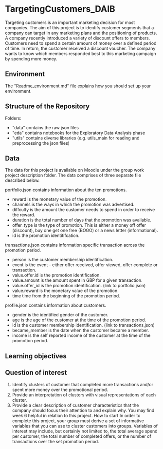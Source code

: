 # TargetingCustomers_DAIB


Targeting customers is an important marketing decision for most companies. The aim of this project is to identify
customer segments that a company can target in any marketing plans and the positioning of products.
A company recently introduced a variety of discount offers to members. Customers need to spend a certain amount
of money over a defined period of time. In return, the customer received a discount voucher. The company wants to
know which members responded best to this marketing campaign by spending more money.

## Environment

The "Readme_environment.md" file explains how you should set up your environment.

## Structure of the Repository

Folders:
* "data" contains the raw json files
* "eda" contains notebooks for the Exploratory Data Analysis phase
* "utils" contains diverse libraries (e.g. utils_main for reading and preprocessing the json files)

## Data

The data for this project is available on Moodle under the group work project description folder. The data comprises
of three separate file described below.


portfolio.json contains information about the ten promotions.
* reward is the monetary value of the promotion.
* channels is the ways in which the promotion was advertised.
* diffculty is the amount the customer needs to spend in order to receive the reward.
* duration is the total number of days that the promotion was available.
* offer_type is the type of promotion. This is either a money off offer (discount), buy one get one free (BOGO) or
a news letter (informational).
* id is the promotion identitifcation.


transactions.json contains information specific transaction across the promotion period.
* person is the customer membership identification.
* event is the event - either offer received, offer viewed, offer complete or transaction.
* value.offer.id is the promotion identification. 
* value.amount is the amount spent in GBP for a given transaction.
* value.offer_id is the promotion identification. (link to portfolio.json)
* value.reward is the monetary value of the promotion.
* time time from the beginning of the promotion period.


profile.json contains information about customers.
* gender is the identified gender of the customer.
* age is the age of the customer at the time of the promotion period.
* id is the customer membership identification. (link to transactions.json)
* became_member is the date when the customer became a member.
* income is the self reported income of the customer at the time of the promotion period.

## Learning objectives

## Question of interest
1. Identify clusters of customer that completed more transactions and/or spent more money over the promotional
period.
2. Provide an interpretation of clusters with visual representations of each cluster.
3. Provide a clear description of customer characteristics that the company should focus their attention to and
explain why.
You may find week 6 helpful in relation to this project.
How to start
In order to complete this project, your group must derive a set of informative variables that you can use to cluster
customers into groups. Variables of interest may include, but certainly not limited to, the total average spend per
customer, the total number of completed offers, or the number of transactions over the set promotion period.
